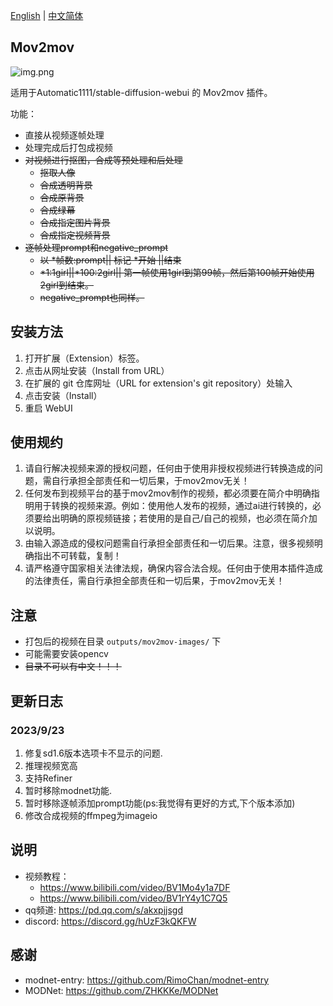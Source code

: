 [English](README.md) | [中文简体](README_CN.md)

## Mov2mov

![img.png](images/2.jpg)

适用于Automatic1111/stable-diffusion-webui 的 Mov2mov 插件。

功能：
- 直接从视频逐帧处理
- 处理完成后打包成视频
- ~~对视频进行抠图，合成等预处理和后处理~~
  - ~~抠取人像~~
  - ~~合成透明背景~~
  - ~~合成原背景~~
  - ~~合成绿幕~~
  - ~~合成指定图片背景~~
  - ~~合成指定视频背景~~
- ~~逐帧处理prompt和negative_prompt~~
  - ~~以 *帧数:prompt|| 标记 *开始 ||结束~~
  - ~~*1:1girl||*100:2girl|| 第一帧使用1girl到第99帧，然后第100帧开始使用2girl到结束。~~
  - ~~negative_prompt也同样。~~

## 安装方法

1. 打开扩展（Extension）标签。
2. 点击从网址安装（Install from URL）
3. 在扩展的 git 仓库网址（URL for extension's git repository）处输入 
4. 点击安装（Install）
5. 重启 WebUI

## 使用规约

1. 请自行解决视频来源的授权问题，任何由于使用非授权视频进行转换造成的问题，需自行承担全部责任和一切后果，于mov2mov无关！
2. 任何发布到视频平台的基于mov2mov制作的视频，都必须要在简介中明确指明用于转换的视频来源。例如：使用他人发布的视频，通过ai进行转换的，必须要给出明确的原视频链接；若使用的是自己/自己的视频，也必须在简介加以说明。
3. 由输入源造成的侵权问题需自行承担全部责任和一切后果。注意，很多视频明确指出不可转载，复制！
4. 请严格遵守国家相关法律法规，确保内容合法合规。任何由于使用本插件造成的法律责任，需自行承担全部责任和一切后果，于mov2mov无关！

## 注意

- 打包后的视频在目录 `outputs/mov2mov-images/` 下
- 可能需要安装opencv
- ~~目录不可以有中文！！！~~

## 更新日志

### 2023/9/23

1. 修复sd1.6版本选项卡不显示的问题.
2. 推理视频宽高
3. 支持Refiner
4. 暂时移除modnet功能.
5. 暂时移除逐帧添加prompt功能(ps:我觉得有更好的方式,下个版本添加)
6. 修改合成视频的ffmpeg为imageio

## 说明

- 视频教程：
  - https://www.bilibili.com/video/BV1Mo4y1a7DF
  - https://www.bilibili.com/video/BV1rY4y1C7Q5
- qq频道: https://pd.qq.com/s/akxpjjsgd
- discord: https://discord.gg/hUzF3kQKFW

## 感谢

- modnet-entry: https://github.com/RimoChan/modnet-entry
- MODNet: https://github.com/ZHKKKe/MODNet
